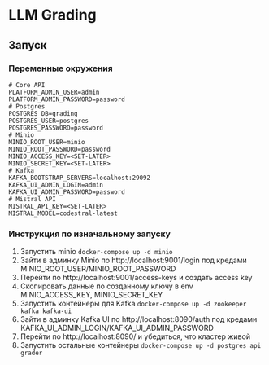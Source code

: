 # LLM Grading

## Запуск

### Переменные окружения

```env
# Core API
PLATFORM_ADMIN_USER=admin
PLATFORM_ADMIN_PASSWORD=password
# Postgres
POSTGRES_DB=grading
POSTGRES_USER=postgres
POSTGRES_PASSWORD=password
# Minio
MINIO_ROOT_USER=minio
MINIO_ROOT_PASSWORD=password
MINIO_ACCESS_KEY=<SET-LATER>
MINIO_SECRET_KEY=<SET-LATER>
# Kafka
KAFKA_BOOTSTRAP_SERVERS=localhost:29092
KAFKA_UI_ADMIN_LOGIN=admin
KAFKA_UI_ADMIN_PASSWORD=password
# Mistral API
MISTRAL_API_KEY=<SET-LATER>
MISTRAL_MODEL=codestral-latest
```

### Инструкция по изначальному запуску

1. Запустить minio `docker-compose up -d minio`
2. Зайти в админку Minio по http://localhost:9001/login под кредами MINIO_ROOT_USER/MINIO_ROOT_PASSWORD
3. Перейти по http://localhost:9001/access-keys и создать access key
4. Скопировать данные по созданному ключу в env MINIO_ACCESS_KEY, MINIO_SECRET_KEY
5. Запустить контейнеры для Kafka `docker-compose up -d zookeeper kafka kafka-ui`
6. Зайти в админку Kafka UI по http://localhost:8090/auth под кредами KAFKA_UI_ADMIN_LOGIN/KAFKA_UI_ADMIN_PASSWORD
7. Перейти по http://localhost:8090/ и убедиться, что кластер живой
8. Запустить остальные контейнеры `docker-compose up -d postgres api grader`